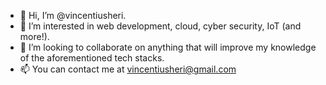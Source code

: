 - 👋 Hi, I’m @vincentiusheri.
- 👀 I’m interested in web development, cloud, cyber security, IoT (and more!). 
- 💞️ I’m looking to collaborate on anything that will improve my knowledge of the aforementioned tech stacks.
- 📫 You can contact me at vincentiusheri@gmail.com

<!---
vincentiusheri/vincentiusheri is a ✨ special ✨ repository because its `README.md` (this file) appears on your GitHub profile.
You can click the Preview link to take a look at your changes.
--->
